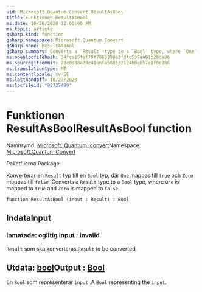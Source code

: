 ```yaml
---
uid: Microsoft.Quantum.Convert.ResultAsBool
title: Funktionen ResultAsBool
ms.date: 10/26/2020 12:00:00 AM
ms.topic: article
qsharp.kind: function
qsharp.namespace: Microsoft.Quantum.Convert
qsharp.name: ResultAsBool
qsharp.summary: Converts a `Result` type to a `Bool` type, where `One` is mapped to `true` and `Zero` is mapped to `false`.
ms.openlocfilehash: 34fca15faf79f706b398e3fdfc537ea91b28da86
ms.sourcegitcommit: 29e0d88a30e4166fa580132124b0eb57e1f0e986
ms.translationtype: MT
ms.contentlocale: sv-SE
ms.lasthandoff: 10/27/2020
ms.locfileid: "92727489"
---
```

# <a name="resultasbool-function"></a><span data-ttu-id="3db79-102">Funktionen ResultAsBool</span><span class="sxs-lookup"><span data-stu-id="3db79-102">ResultAsBool function</span></span>

<span data-ttu-id="3db79-103">Namnrymd: [Microsoft. Quantum. convert](xref:Microsoft.Quantum.Convert)</span><span class="sxs-lookup"><span data-stu-id="3db79-103">Namespace: [Microsoft.Quantum.Convert](xref:Microsoft.Quantum.Convert)</span></span>

<span data-ttu-id="3db79-104">Paketfilerna [](https://nuget.org/packages/)</span><span class="sxs-lookup"><span data-stu-id="3db79-104">Package: [](https://nuget.org/packages/)</span></span>


<span data-ttu-id="3db79-105">Konverterar en `Result` typ till en `Bool` typ, där `One` mappas till `true` och `Zero` mappas till `false` .</span><span class="sxs-lookup"><span data-stu-id="3db79-105">Converts a `Result` type to a `Bool` type, where `One` is mapped to `true` and `Zero` is mapped to `false`.</span></span>

```qsharp
function ResultAsBool (input : Result) : Bool
```


## <a name="input"></a><span data-ttu-id="3db79-106">Indata</span><span class="sxs-lookup"><span data-stu-id="3db79-106">Input</span></span>

### <a name="input--__invalidresult__"></a><span data-ttu-id="3db79-107">inmatade: __ogiltig <Result>__</span><span class="sxs-lookup"><span data-stu-id="3db79-107">input : __invalid<Result>__</span></span>

<span data-ttu-id="3db79-108">`Result` som ska konverteras.</span><span class="sxs-lookup"><span data-stu-id="3db79-108">`Result` to be converted.</span></span>



## <a name="output--bool"></a><span data-ttu-id="3db79-109">Utdata: [bool](xref:microsoft.quantum.lang-ref.bool)</span><span class="sxs-lookup"><span data-stu-id="3db79-109">Output : [Bool](xref:microsoft.quantum.lang-ref.bool)</span></span>

<span data-ttu-id="3db79-110">En `Bool` som representerar `input` .</span><span class="sxs-lookup"><span data-stu-id="3db79-110">A `Bool` representing the `input`.</span></span>